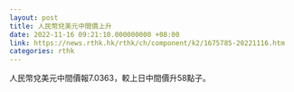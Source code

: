 ```yaml
---
layout: post
title: 人民幣兌美元中間價上升
date: 2022-11-16 09:21:10.000000000 +08:00
link: https://news.rthk.hk/rthk/ch/component/k2/1675785-20221116.htm
categories: rthk
---
```


人民幣兌美元中間價報7.0363，較上日中間價升58點子。
